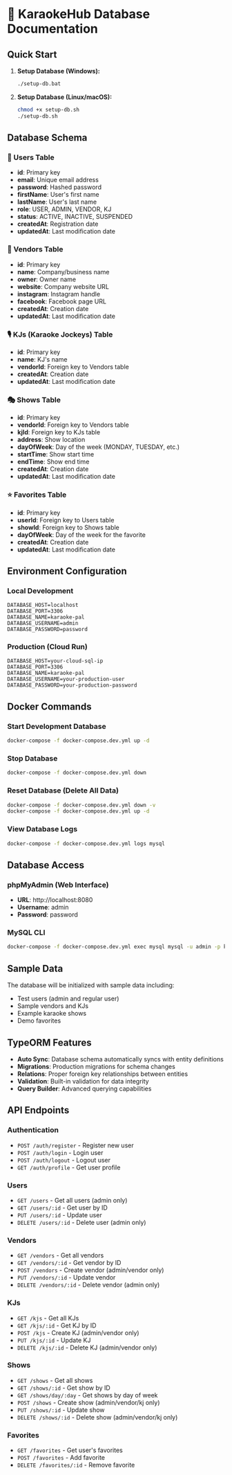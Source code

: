 # 🎤 KaraokeHub Database Documentation

## Quick Start

1. **Setup Database (Windows):**

   ```bash
   ./setup-db.bat
   ```

2. **Setup Database (Linux/macOS):**
   ```bash
   chmod +x setup-db.sh
   ./setup-db.sh
   ```

## Database Schema

### 👤 Users Table

- **id**: Primary key
- **email**: Unique email address
- **password**: Hashed password
- **firstName**: User's first name
- **lastName**: User's last name
- **role**: USER, ADMIN, VENDOR, KJ
- **status**: ACTIVE, INACTIVE, SUSPENDED
- **createdAt**: Registration date
- **updatedAt**: Last modification date

### 🏢 Vendors Table

- **id**: Primary key
- **name**: Company/business name
- **owner**: Owner name
- **website**: Company website URL
- **instagram**: Instagram handle
- **facebook**: Facebook page URL
- **createdAt**: Creation date
- **updatedAt**: Last modification date

### 🎙️ KJs (Karaoke Jockeys) Table

- **id**: Primary key
- **name**: KJ's name
- **vendorId**: Foreign key to Vendors table
- **createdAt**: Creation date
- **updatedAt**: Last modification date

### 🎭 Shows Table

- **id**: Primary key
- **vendorId**: Foreign key to Vendors table
- **kjId**: Foreign key to KJs table
- **address**: Show location
- **dayOfWeek**: Day of the week (MONDAY, TUESDAY, etc.)
- **startTime**: Show start time
- **endTime**: Show end time
- **createdAt**: Creation date
- **updatedAt**: Last modification date

### ⭐ Favorites Table

- **id**: Primary key
- **userId**: Foreign key to Users table
- **showId**: Foreign key to Shows table
- **dayOfWeek**: Day of the week for the favorite
- **createdAt**: Creation date
- **updatedAt**: Last modification date

## Environment Configuration

### Local Development

```env
DATABASE_HOST=localhost
DATABASE_PORT=3306
DATABASE_NAME=karaoke-pal
DATABASE_USERNAME=admin
DATABASE_PASSWORD=password
```

### Production (Cloud Run)

```env
DATABASE_HOST=your-cloud-sql-ip
DATABASE_PORT=3306
DATABASE_NAME=karaoke-pal
DATABASE_USERNAME=your-production-user
DATABASE_PASSWORD=your-production-password
```

## Docker Commands

### Start Development Database

```bash
docker-compose -f docker-compose.dev.yml up -d
```

### Stop Database

```bash
docker-compose -f docker-compose.dev.yml down
```

### Reset Database (Delete All Data)

```bash
docker-compose -f docker-compose.dev.yml down -v
docker-compose -f docker-compose.dev.yml up -d
```

### View Database Logs

```bash
docker-compose -f docker-compose.dev.yml logs mysql
```

## Database Access

### phpMyAdmin (Web Interface)

- **URL**: http://localhost:8080
- **Username**: admin
- **Password**: password

### MySQL CLI

```bash
docker-compose -f docker-compose.dev.yml exec mysql mysql -u admin -p karaoke-pal
```

## Sample Data

The database will be initialized with sample data including:

- Test users (admin and regular user)
- Sample vendors and KJs
- Example karaoke shows
- Demo favorites

## TypeORM Features

- **Auto Sync**: Database schema automatically syncs with entity definitions
- **Migrations**: Production migrations for schema changes
- **Relations**: Proper foreign key relationships between entities
- **Validation**: Built-in validation for data integrity
- **Query Builder**: Advanced querying capabilities

## API Endpoints

### Authentication

- `POST /auth/register` - Register new user
- `POST /auth/login` - Login user
- `POST /auth/logout` - Logout user
- `GET /auth/profile` - Get user profile

### Users

- `GET /users` - Get all users (admin only)
- `GET /users/:id` - Get user by ID
- `PUT /users/:id` - Update user
- `DELETE /users/:id` - Delete user (admin only)

### Vendors

- `GET /vendors` - Get all vendors
- `GET /vendors/:id` - Get vendor by ID
- `POST /vendors` - Create vendor (admin/vendor only)
- `PUT /vendors/:id` - Update vendor
- `DELETE /vendors/:id` - Delete vendor (admin only)

### KJs

- `GET /kjs` - Get all KJs
- `GET /kjs/:id` - Get KJ by ID
- `POST /kjs` - Create KJ (admin/vendor only)
- `PUT /kjs/:id` - Update KJ
- `DELETE /kjs/:id` - Delete KJ (admin/vendor only)

### Shows

- `GET /shows` - Get all shows
- `GET /shows/:id` - Get show by ID
- `GET /shows/day/:day` - Get shows by day of week
- `POST /shows` - Create show (admin/vendor/kj only)
- `PUT /shows/:id` - Update show
- `DELETE /shows/:id` - Delete show (admin/vendor/kj only)

### Favorites

- `GET /favorites` - Get user's favorites
- `POST /favorites` - Add favorite
- `DELETE /favorites/:id` - Remove favorite
